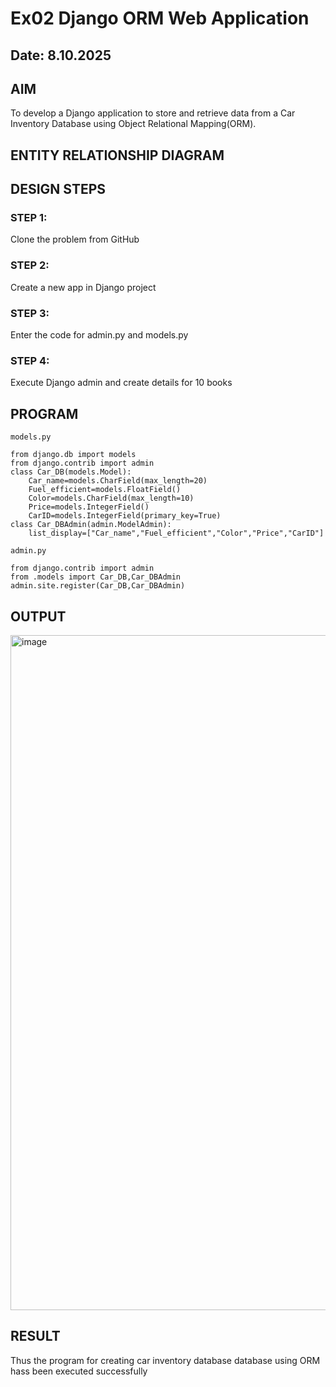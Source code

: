  # Ex02 Django ORM Web Application
## Date: 8.10.2025

## AIM
To develop a Django application to store and retrieve data from a Car Inventory Database using Object Relational Mapping(ORM).

## ENTITY RELATIONSHIP DIAGRAM



## DESIGN STEPS

### STEP 1:
Clone the problem from GitHub

### STEP 2:
Create a new app in Django project

### STEP 3:
Enter the code for admin.py and models.py

### STEP 4:
Execute Django admin and create details for 10 books

## PROGRAM
```
models.py

from django.db import models
from django.contrib import admin
class Car_DB(models.Model):
	Car_name=models.CharField(max_length=20)
	Fuel_efficient=models.FloatField()
	Color=models.CharField(max_length=10)
	Price=models.IntegerField()
	CarID=models.IntegerField(primary_key=True)
class Car_DBAdmin(admin.ModelAdmin):
	list_display=["Car_name","Fuel_efficient","Color","Price","CarID"]

admin.py

from django.contrib import admin
from .models import Car_DB,Car_DBAdmin
admin.site.register(Car_DB,Car_DBAdmin)
```



## OUTPUT
<img width="1920" height="1080" alt="image" src="https://github.com/user-attachments/assets/0269f697-5b47-49fb-a7ec-d81a50ae1487" />



## RESULT
Thus the program for creating car inventory database database using ORM hass been executed successfully

